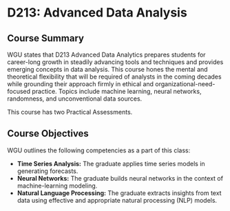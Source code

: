 # D213: Advanced Data Analysis

## Course Summary

WGU states that D213 Advanced Data Analytics prepares students for career-long growth in steadily advancing tools and techniques and provides emerging concepts in data analysis. This course hones the mental and theoretical flexibility that will be required of analysts in the coming decades while grounding their approach firmly in ethical and organizational-need-focused practice. Topics include machine learning, neural networks, randomness, and unconventional data sources.

This course has two Practical Assessments. 

## Course Objectives

WGU outlines the following competencies as a part of this class:
- **Time Series Analysis:** The graduate applies time series models in generating forecasts.
- **Neural Networks:** The graduate builds neural networks in the context of machine-learning modeling.
- **Natural Language Processing:** The graduate extracts insights from text data using effective and appropriate natural processing (NLP) models.
